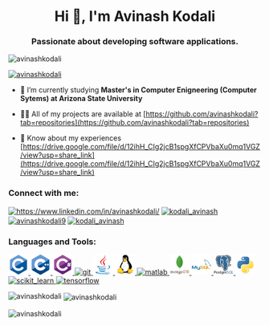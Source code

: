 <h1 align="center">Hi 👋, I'm Avinash Kodali</h1>
<h3 align="center">Passionate about developing software applications.</h3>

<p align="left"> <img src="https://komarev.com/ghpvc/?username=avinashkodali&label=Profile%20views&color=0e75b6&style=flat" alt="avinashkodali" /> </p>

<p align="left"> <a href="https://github.com/ryo-ma/github-profile-trophy"><img src="https://github-profile-trophy.vercel.app/?username=avinashkodali" alt="avinashkodali" /></a> </p>

- 🔭 I’m currently studying **Master's in Computer Enigneering (Computer Sytems) at Arizona State University**

- 👨‍💻 All of my projects are available at [https://github.com/avinashkodali?tab=repositories](https://github.com/avinashkodali?tab=repositories)

- 📄 Know about my experiences [https://drive.google.com/file/d/12ihH_CIg2jcB1spgXfCPVbaXu0mq1VGZ/view?usp=share_link](https://drive.google.com/file/d/12ihH_CIg2jcB1spgXfCPVbaXu0mq1VGZ/view?usp=share_link)

<h3 align="left">Connect with me:</h3>
<p align="left">
<a href="https://linkedin.com/in/https://www.linkedin.com/in/avinashkodali/" target="blank"><img align="center" src="https://raw.githubusercontent.com/rahuldkjain/github-profile-readme-generator/master/src/images/icons/Social/linked-in-alt.svg" alt="https://www.linkedin.com/in/avinashkodali/" height="30" width="40" /></a>
<a href="https://www.codechef.com/users/kodali_avinash" target="blank"><img align="center" src="https://cdn.jsdelivr.net/npm/simple-icons@3.1.0/icons/codechef.svg" alt="kodali_avinash" height="30" width="40" /></a>
<a href="https://www.hackerrank.com/avinashkodali9" target="blank"><img align="center" src="https://raw.githubusercontent.com/rahuldkjain/github-profile-readme-generator/master/src/images/icons/Social/hackerrank.svg" alt="avinashkodali9" height="30" width="40" /></a>
<a href="https://codeforces.com/profile/kodali_avinash" target="blank"><img align="center" src="https://raw.githubusercontent.com/rahuldkjain/github-profile-readme-generator/master/src/images/icons/Social/codeforces.svg" alt="kodali_avinash" height="30" width="40" /></a>
</p>

<h3 align="left">Languages and Tools:</h3>
<p align="left"> <a href="https://www.cprogramming.com/" target="_blank" rel="noreferrer"> <img src="https://raw.githubusercontent.com/devicons/devicon/master/icons/c/c-original.svg" alt="c" width="40" height="40"/> </a> <a href="https://www.w3schools.com/cpp/" target="_blank" rel="noreferrer"> <img src="https://raw.githubusercontent.com/devicons/devicon/master/icons/cplusplus/cplusplus-original.svg" alt="cplusplus" width="40" height="40"/> </a> <a href="https://www.w3schools.com/cs/" target="_blank" rel="noreferrer"> <img src="https://raw.githubusercontent.com/devicons/devicon/master/icons/csharp/csharp-original.svg" alt="csharp" width="40" height="40"/> </a> <a href="https://git-scm.com/" target="_blank" rel="noreferrer"> <img src="https://www.vectorlogo.zone/logos/git-scm/git-scm-icon.svg" alt="git" width="40" height="40"/> </a> <a href="https://www.java.com" target="_blank" rel="noreferrer"> <img src="https://raw.githubusercontent.com/devicons/devicon/master/icons/java/java-original.svg" alt="java" width="40" height="40"/> </a> <a href="https://www.linux.org/" target="_blank" rel="noreferrer"> <img src="https://raw.githubusercontent.com/devicons/devicon/master/icons/linux/linux-original.svg" alt="linux" width="40" height="40"/> </a> <a href="https://www.mathworks.com/" target="_blank" rel="noreferrer"> <img src="https://upload.wikimedia.org/wikipedia/commons/2/21/Matlab_Logo.png" alt="matlab" width="40" height="40"/> </a> <a href="https://www.mongodb.com/" target="_blank" rel="noreferrer"> <img src="https://raw.githubusercontent.com/devicons/devicon/master/icons/mongodb/mongodb-original-wordmark.svg" alt="mongodb" width="40" height="40"/> </a> <a href="https://www.mysql.com/" target="_blank" rel="noreferrer"> <img src="https://raw.githubusercontent.com/devicons/devicon/master/icons/mysql/mysql-original-wordmark.svg" alt="mysql" width="40" height="40"/> </a> <a href="https://www.postgresql.org" target="_blank" rel="noreferrer"> <img src="https://raw.githubusercontent.com/devicons/devicon/master/icons/postgresql/postgresql-original-wordmark.svg" alt="postgresql" width="40" height="40"/> </a> <a href="https://www.python.org" target="_blank" rel="noreferrer"> <img src="https://raw.githubusercontent.com/devicons/devicon/master/icons/python/python-original.svg" alt="python" width="40" height="40"/> </a> <a href="https://scikit-learn.org/" target="_blank" rel="noreferrer"> <img src="https://upload.wikimedia.org/wikipedia/commons/0/05/Scikit_learn_logo_small.svg" alt="scikit_learn" width="40" height="40"/> </a> <a href="https://www.tensorflow.org" target="_blank" rel="noreferrer"> <img src="https://www.vectorlogo.zone/logos/tensorflow/tensorflow-icon.svg" alt="tensorflow" width="40" height="40"/> </a> </p>

<p><img align="left" src="https://github-readme-stats-sigma-five.vercel.app/api/top-langs/?username=avinashkodali&hide=css"" alt="avinashkodali" /></p>

<p>&nbsp;<img align="center" src="https://github-readme-stats-sigma-five.vercel.app/api?username=avinashkodali&show_icons=true&locale=en" alt="avinashkodali" /></p>

<p><img align="center" src="https://github-readme-streak-stats.herokuapp.com/?user=avinashkodali&" alt="avinashkodali" /></p>

